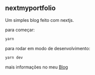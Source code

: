 ## nextmyportfolio

Um simples blog feito com nextjs.

para começar:
```javascript
yarn
```

para rodar em modo de desenvolvimento:
```javascript
yarn dev
```

mais informações no meu [Blog](https://www.alfredohjr.com.br)